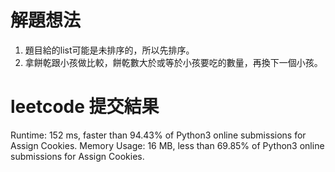 # 解題想法
1. 題目給的list可能是未排序的，所以先排序。
2. 拿餅乾跟小孩做比較，餅乾數大於或等於小孩要吃的數量，再換下一個小孩。

# leetcode 提交結果
Runtime: 152 ms, faster than 94.43% of Python3 online submissions for Assign Cookies.
Memory Usage: 16 MB, less than 69.85% of Python3 online submissions for Assign Cookies.